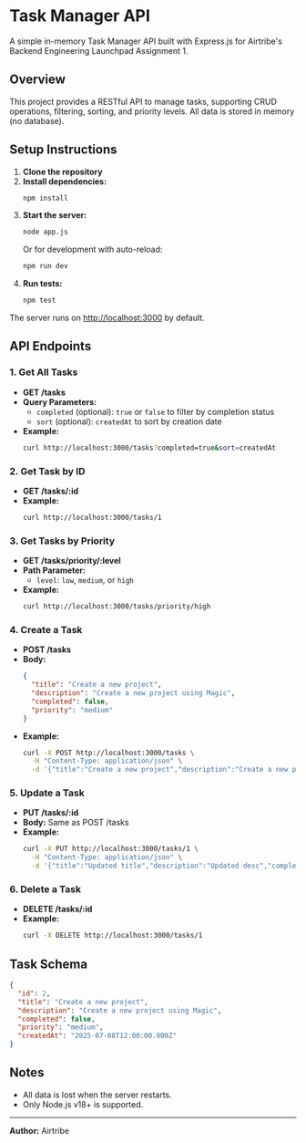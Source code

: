 # Task Manager API

A simple in-memory Task Manager API built with Express.js for Airtribe's Backend Engineering Launchpad Assignment 1.

## Overview
This project provides a RESTful API to manage tasks, supporting CRUD operations, filtering, sorting, and priority levels. All data is stored in memory (no database).

## Setup Instructions

1. **Clone the repository**
2. **Install dependencies:**
   ```sh
   npm install
   ```
3. **Start the server:**
   ```sh
   node app.js
   ```
   Or for development with auto-reload:
   ```sh
   npm run dev
   ```
4. **Run tests:**
   ```sh
   npm test
   ```

The server runs on [http://localhost:3000](http://localhost:3000) by default.

## API Endpoints

### 1. Get All Tasks
- **GET /tasks**
- **Query Parameters:**
  - `completed` (optional): `true` or `false` to filter by completion status
  - `sort` (optional): `createdAt` to sort by creation date
- **Example:**
  ```sh
  curl http://localhost:3000/tasks?completed=true&sort=createdAt
  ```

### 2. Get Task by ID
- **GET /tasks/:id**
- **Example:**
  ```sh
  curl http://localhost:3000/tasks/1
  ```

### 3. Get Tasks by Priority
- **GET /tasks/priority/:level**
- **Path Parameter:**
  - `level`: `low`, `medium`, or `high`
- **Example:**
  ```sh
  curl http://localhost:3000/tasks/priority/high
  ```

### 4. Create a Task
- **POST /tasks**
- **Body:**
  ```json
  {
    "title": "Create a new project",
    "description": "Create a new project using Magic",
    "completed": false,
    "priority": "medium"
  }
  ```
- **Example:**
  ```sh
  curl -X POST http://localhost:3000/tasks \
    -H "Content-Type: application/json" \
    -d '{"title":"Create a new project","description":"Create a new project using Magic","completed":false,"priority":"medium"}'
  ```

### 5. Update a Task
- **PUT /tasks/:id**
- **Body:** Same as POST /tasks
- **Example:**
  ```sh
  curl -X PUT http://localhost:3000/tasks/1 \
    -H "Content-Type: application/json" \
    -d '{"title":"Updated title","description":"Updated desc","completed":true,"priority":"high"}'
  ```

### 6. Delete a Task
- **DELETE /tasks/:id**
- **Example:**
  ```sh
  curl -X DELETE http://localhost:3000/tasks/1
  ```

## Task Schema
```json
{
  "id": 2,
  "title": "Create a new project",
  "description": "Create a new project using Magic",
  "completed": false,
  "priority": "medium",
  "createdAt": "2025-07-08T12:00:00.000Z"
}
```

## Notes
- All data is lost when the server restarts.
- Only Node.js v18+ is supported.

---

**Author:** Airtribe
